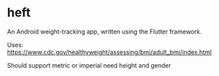 # heft

An Android weight-tracking app, written using the Flutter framework.



Uses: https://www.cdc.gov/healthyweight/assessing/bmi/adult_bmi/index.html

Should support metric or imperial
need height and gender